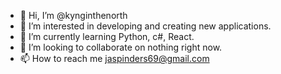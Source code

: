 - 👋 Hi, I’m @kynginthenorth
- 👀 I’m interested in developing and creating new applications.
- 🌱 I’m currently learning Python, c#, React.
- 💞️ I’m looking to collaborate on nothing right now.
- 📫 How to reach me jaspinders69@gmail.com

<!---
kynginthenorth/kynginthenorth is a ✨ special ✨ repository because its `README.md` (this file) appears on your GitHub profile.
You can click the Preview link to take a look at your changes.
--->
